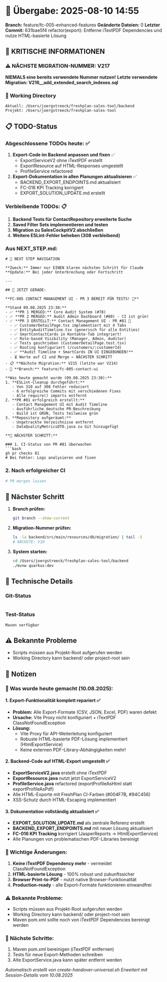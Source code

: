 # 🤝 Übergabe: 2025-08-10 14:55
**Branch:** feature/fc-005-enhanced-features
**Geänderte Dateien:** 0
**Letzter Commit:** 631bae5f4 refactor(export): Entferne iTextPDF Dependencies und nutze HTML-basierte Lösung

## 🚨 KRITISCHE INFORMATIONEN

### ⚠️ NÄCHSTE MIGRATION-NUMMER: V217
**NIEMALS eine bereits verwendete Nummer nutzen!**
**Letzte verwendete Migration: V216__add_extended_search_indexes.sql**

### 📍 Working Directory
```
Aktuell: /Users/joergstreeck/freshplan-sales-tool/backend
Projekt: /Users/joergstreeck/freshplan-sales-tool
```

## 📋 TODO-Status

### Abgeschlossene TODOs heute: ✅
1. **Export-Code im Backend anpassen und fixen** ✅
   - ExportServiceV2 ohne iTextPDF erstellt
   - ExportResource auf HTML-Responses umgestellt
   - ProfileService refactored
2. **Export-Dokumentation in allen Planungen aktualisieren** ✅
   - BACKEND_EXPORT_ENDPOINTS.md aktualisiert
   - FC-016 KPI Tracking korrigiert
   - EXPORT_SOLUTION_UPDATE.md erstellt

### Verbleibende TODOs: 📋
1. **Backend Tests für ContactRepository erweiterte Suche**
2. **Saved Filter Sets implementieren und testen**
3. **Migration zu SalesCockpitV2 abschließen**
4. **Weitere ESLint-Fehler beheben (308 verbleibend)**

### Aus NEXT_STEP.md:
```
# 🧭 NEXT STEP NAVIGATION

**Zweck:** Immer nur EINEN klaren nächsten Schritt für Claude
**Update:** Bei jeder Unterbrechung oder Fortschritt

---

## 🎯 JETZT GERADE:

**FC-005 CONTACT MANAGEMENT UI - PR 3 BEREIT FÜR TESTS! 📱**

**Stand 09.08.2025 23:30:**
- ✅ **PR 1 MERGED:** Core Audit System (#78)
- ✅ **PR 2 MERGED:** Audit Admin Dashboard (#80) - CI ist grün!
- ✅ **PR 3 ERSTELLT:** Contact Management UI - PR #81 🎉
  - ✅ CustomerDetailPage.tsx implementiert mit 4 Tabs
  - ✅ EntityAuditTimeline.tsx (generisch für alle Entities)
  - ✅ SmartContactCards in Kontakte-Tab integriert!
  - ✅ Role-based Visibility (Manager, Admin, Auditor)
  - ✅ Tests geschrieben (CustomerDetailPage.test.tsx)
  - ✅ Routing konfiguriert (/customers/:customerId)
  - ✅ **Audit Timeline + SmartCards IN UI EINGEBUNDEN!**
  - ⏳ Warte auf CI und Merge ← NÄCHSTER SCHRITT
- 📋 **Nächste Migration:** V215 (letzte war V214)
- 🌿 **Branch:** feature/fc-005-contact-ui

**Was heute gemacht wurde (09.08.2025 23:30):**
1. **ESLint-Cleanup durchgeführt:**
   - Von 310 auf 308 Fehler reduziert
   - 6 erfolgreiche Commits mit verschiedenen Fixes
   - Alle require() imports entfernt
2. **PR #81 erfolgreich erstellt:**
   - Contact Management UI mit Audit Timeline
   - Ausführliche deutsche PR-Beschreibung
   - Build ist GRÜN, Tests teilweise grün
3. **Repository aufgeräumt:**
   - Ungetrackte Verzeichnisse entfernt
   - DataQualityMetricsDTO.java zu Git hinzugefügt

**🚀 NÄCHSTER SCHRITT:**

### 1. CI-Status von PR #81 überwachen
```bash
gh pr checks 81
# Bei Fehler: Logs analysieren und fixen
```

### 2. Nach erfolgreicher CI
```bash
# PR mergen lassen
```

## 🎯 Nächster Schritt

1. **Branch prüfen:**
   ```bash
   git branch --show-current
   ```

2. **Migration-Nummer prüfen:**
   ```bash
   ls -la backend/src/main/resources/db/migration/ | tail -3
   # NÄCHSTE: V10
   ```

3. **System starten:**
   ```bash
   cd /Users/joergstreeck/freshplan-sales-tool/backend
   ./mvnw quarkus:dev
   ```

## 🔧 Technische Details

### Git-Status
```

```

### Test-Status
```
Maven verfügbar
```

## ⚠️ Bekannte Probleme

- Scripts müssen aus Projekt-Root aufgerufen werden
- Working Directory kann backend/ oder project-root sein

## 📝 Notizen

### 🎯 Was wurde heute gemacht (10.08.2025):

#### 1. Export-Funktionalität komplett repariert ✅
- **Problem:** Alle Export-Formate (CSV, JSON, Excel, PDF) waren defekt
- **Ursache:** Vite Proxy nicht konfiguriert + iTextPDF ClassNotFoundException
- **Lösung:** 
  - Vite Proxy für API-Weiterleitung konfiguriert
  - Robuste HTML-basierte PDF-Lösung implementiert (HtmlExportService)
  - Keine externen PDF-Library-Abhängigkeiten mehr!

#### 2. Backend-Code auf HTML-Export umgestellt ✅
- **ExportServiceV2.java** erstellt ohne iTextPDF
- **ExportResource.java** nutzt jetzt ExportServiceV2
- **ProfileService.java** refactored (exportProfileAsHtml statt exportProfileAsPdf)
- Alle HTML-Exporte mit FreshPlan CI-Farben (#004F7B, #94C456)
- XSS-Schutz durch HTML-Escaping implementiert

#### 3. Dokumentation vollständig aktualisiert ✅
- **EXPORT_SOLUTION_UPDATE.md** als zentrale Referenz erstellt
- **BACKEND_EXPORT_ENDPOINTS.md** mit neuer Lösung aktualisiert
- **FC-016 KPI Tracking** korrigiert (JasperReports → HtmlExportService)
- Alle Planungen von problematischen PDF-Libraries bereinigt

### 🔧 Wichtige Änderungen:
1. **Keine iTextPDF Dependency mehr** - vermeidet ClassNotFoundException
2. **HTML-basierte Lösung** - 100% robust und zukunftssicher
3. **Browser Print-to-PDF** - nutzt native Browser-Funktionalität
4. **Production-ready** - alle Export-Formate funktionieren einwandfrei

### ⚠️ Bekannte Probleme:
- Scripts müssen aus Projekt-Root aufgerufen werden
- Working Directory kann backend/ oder project-root sein
- Maven pom.xml sollte noch von iTextPDF Dependencies bereinigt werden

### 🚀 Nächste Schritte:
1. Maven pom.xml bereinigen (iTextPDF entfernen)
2. Tests für neue Export-Methoden schreiben
3. Alte ExportService.java kann später entfernt werden

_Automatisch erstellt von create-handover-universal.sh_
_Erweitert mit Session-Details vom 10.08.2025_
